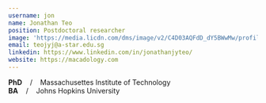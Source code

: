```yaml
---
username: jon
name: Jonathan Teo
position: Postdoctoral researcher
image: 'https://media.licdn.com/dms/image/v2/C4D03AQFdD_dY5BWwMw/profile-displayphoto-shrink_800_800/profile-displayphoto-shrink_800_800/0/1564928840044?e=1758153600&v=beta&t=AbD8rOUtLUrhtsckH7rJpcfR4Ru_zwTGvFxgeUMY-dw'
email: teojyj@a-star.edu.sg
linkedin: https://www.linkedin.com/in/jonathanjyteo/
website: https://macadology.com
---
```


**PhD** &nbsp;&nbsp; / &nbsp;&nbsp; Massachusettes Institute of Technology<br>
**BA** &nbsp;&nbsp; / &nbsp;&nbsp; Johns Hopkins University